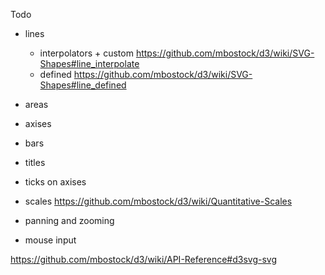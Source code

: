 Todo
- lines
  - interpolators + custom https://github.com/mbostock/d3/wiki/SVG-Shapes#line_interpolate
  - defined https://github.com/mbostock/d3/wiki/SVG-Shapes#line_defined

- areas
- axises
- bars
- titles
- ticks on axises
- scales https://github.com/mbostock/d3/wiki/Quantitative-Scales
- panning and zooming
- mouse input

https://github.com/mbostock/d3/wiki/API-Reference#d3svg-svg
